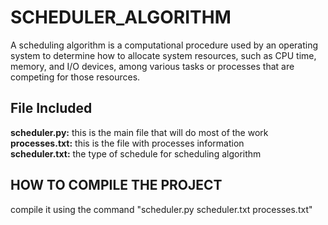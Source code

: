 # SCHEDULER_ALGORITHM

A scheduling algorithm is a computational procedure used by an operating system to determine how to allocate system resources, such as CPU time, memory, and I/O devices, among various tasks or processes that are competing for those resources.

## File Included

**scheduler.py:** this is the main file that will do most of the work
**processes.txt:** this is the file with processes information  
**scheduler.txt:** the type of schedule for scheduling algorithm

## HOW TO COMPILE THE PROJECT

compile it using the command "scheduler.py scheduler.txt processes.txt"
